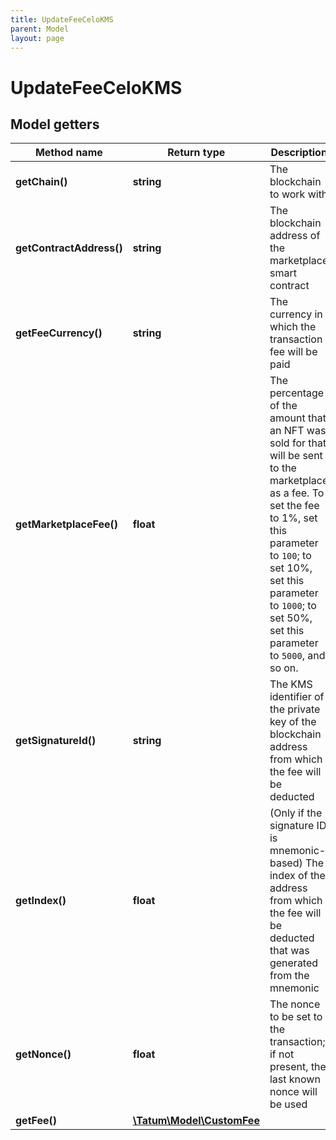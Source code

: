 ```yaml
---
title: UpdateFeeCeloKMS
parent: Model
layout: page
---
```


# UpdateFeeCeloKMS

## Model getters

Method name | Return type | Description | Notes
------------ | ------------- | ------------- | -------------
**getChain()** | **string** | The blockchain to work with | ex.: `CELO`
**getContractAddress()** | **string** | The blockchain address of the marketplace smart contract | ex.: `0x687422eEA2cB73B5d3e242bA5456b782919AFc85`
**getFeeCurrency()** | **string** | The currency in which the transaction fee will be paid | ex.: `null`
**getMarketplaceFee()** | **float** | The percentage of the amount that an NFT was sold for that will be sent to the marketplace as a fee. To set the fee to 1%, set this parameter to <code>100</code>; to set 10%, set this parameter to <code>1000</code>; to set 50%, set this parameter to <code>5000</code>, and so on. | ex.: `150`
**getSignatureId()** | **string** | The KMS identifier of the private key of the blockchain address from which the fee will be deducted | ex.: `26d3883e-4e17-48b3-a0ee-09a3e484ac83`
**getIndex()** | **float** | (Only if the signature ID is mnemonic-based) The index of the address from which the fee will be deducted that was generated from the mnemonic | ex.: `null` [optional]
**getNonce()** | **float** | The nonce to be set to the transaction; if not present, the last known nonce will be used | ex.: `1` [optional]
**getFee()** | [**\Tatum\Model\CustomFee**](../CustomFee) |  | ex.: `null` [optional]

